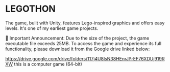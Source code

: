 # LEGOTHON
The game, built with Unity, features Lego-inspired graphics and offers easy levels. It's one of my earliest game projects.

📢 Important Announcement: Due to the size of the project, the game executable file exceeds 25MB. To access the game and experience its full functionality, please download it from the Google drive linked below:

https://drive.google.com/drive/folders/117j4U8lsN38HEnrJPrEF76XDUj919RXW
 this is a computer game (64-bit) 


